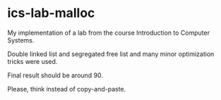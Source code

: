 ics-lab-malloc
==============

My implementation of a lab from the course Introduction to Computer Systems. 

Double linked list and segregated free list and many minor optimization tricks were used. 

Final result should be around 90.

Please, think instead of copy-and-paste.
